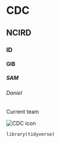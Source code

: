 # CDC
## NCIRD
### ID
#### GIB
##### SAM
###### Daniel

Current team

![CDC icon](https://logowik.com/content/uploads/images/cdc-centers-for-disease-control-and-prevention2968.jpg)

```
library(tidyverse)
```

